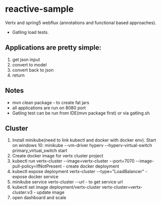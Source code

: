# reactive-sample
Vertx and spring5 webflux (annotations and functional based approaches).
+ Gatling load tests.

## Applications are pretty simple: 
1. get json input
2. convert to model
3. convert back to json
4. return

## Notes
 - mvn clean package - to create fat jars
 - all applications are run on 8080 port
 - Gatling test can be run from IDE(mvn package first) or via gatling.sh

## Cluster
1. Install minikube(need to link kubectl and docker with docker env). Start on windows 10: minikube --vm-driver hyperv --hyperv-virtual-switch primary_virtual_switch start
2. Create docker image for vertx cluster project
3. kubectl run vertx-cluster --image=vertx-cluster --port=7070 --image-pull-policy=IfNotPresent - create docker deployment
4. kubectl expose deployment vertx-cluster --type="LoadBalancer" - expose docker service
5. minikube service vertx-cluster --url - to get service url
6. kubectl set image deployment/vertx-cluster vertx-cluster=vertx-cluster:v3 - update image
7. open dashboard and scale
